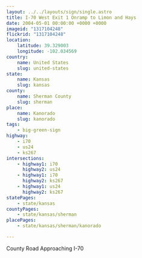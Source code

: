 ```yaml
---
layout: ../../layouts/sign/single.astro
title: I-70 West Exit 1 Onramp to Limon and Hays
date: 2004-05-01 00:00:00 +0000 +0000
imageid: "1317104248"
flickrid: "1317104248"
location:
    latitude: 39.329003
    longitude: -102.034569
country:
    name: United States
    slug: united-states
state:
    name: Kansas
    slug: kansas
county:
    name: Sherman County
    slug: sherman
place:
    name: Kanorado
    slug: kanorado
tags:
    - big-green-sign
highway:
    - i70
    - us24
    - ks267
intersections:
    - highway1: i70
      highway2: us24
    - highway1: i70
      highway2: ks267
    - highway1: us24
      highway2: ks267
statePages:
    - state/kansas
countyPages:
    - state/kansas/sherman
placePages:
    - state/kansas/sherman/kanorado

---
```

County Road Approaching I-70
